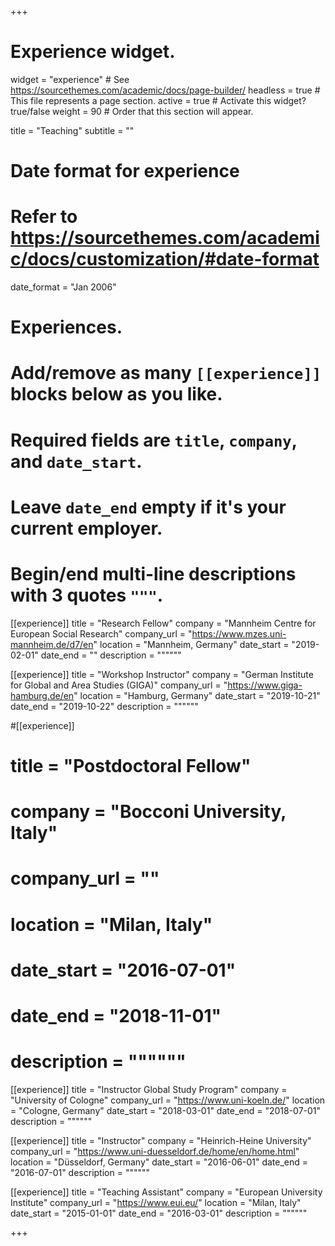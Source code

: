 +++
# Experience widget.
widget = "experience"  # See https://sourcethemes.com/academic/docs/page-builder/
headless = true  # This file represents a page section.
active = true  # Activate this widget? true/false
weight = 90  # Order that this section will appear.

title = "Teaching"
subtitle = ""

# Date format for experience
#   Refer to https://sourcethemes.com/academic/docs/customization/#date-format
date_format = "Jan 2006"

# Experiences.
#   Add/remove as many `[[experience]]` blocks below as you like.
#   Required fields are `title`, `company`, and `date_start`.
#   Leave `date_end` empty if it's your current employer.
#   Begin/end multi-line descriptions with 3 quotes `"""`.
[[experience]]
  title = "Research Fellow"
  company = "Mannheim Centre for European Social Research"
  company_url = "https://www.mzes.uni-mannheim.de/d7/en"
  location = "Mannheim, Germany"
  date_start = "2019-02-01"
  date_end = ""
  description = """"""
  
  [[experience]]
  title = "Workshop Instructor"
  company = "German Institute for Global and Area Studies (GIGA)"
  company_url = "https://www.giga-hamburg.de/en"
  location = "Hamburg, Germany"
  date_start = "2019-10-21"
  date_end = "2019-10-22"
  description = """"""

#[[experience]]
#  title = "Postdoctoral Fellow"
#  company = "Bocconi University, Italy"
#  company_url = ""
#  location = "Milan, Italy"
#  date_start = "2016-07-01"
#  date_end = "2018-11-01"
#  description = """"""

[[experience]]
  title = "Instructor Global Study Program"
  company = "University of Cologne"
  company_url = "https://www.uni-koeln.de/"
  location = "Cologne, Germany"
  date_start = "2018-03-01"
  date_end = "2018-07-01"
  description = """"""
  
[[experience]]
  title = "Instructor"
  company = "Heinrich-Heine University"
  company_url = "https://www.uni-duesseldorf.de/home/en/home.html"
  location = "Düsseldorf, Germany"
  date_start = "2016-06-01"
  date_end = "2016-07-01"
  description = """"""
  
[[experience]]
  title = "Teaching Assistant"
  company = "European University Institute"
  company_url = "https://www.eui.eu/"
  location = "Milan, Italy"
  date_start = "2015-01-01"
  date_end = "2016-03-01"
  description = """"""
  


+++
